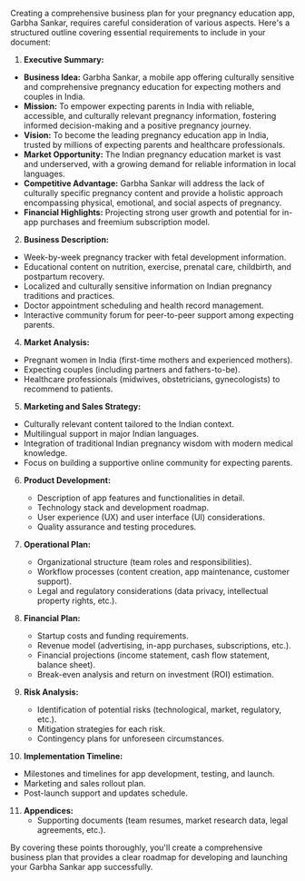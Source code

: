Creating a comprehensive business plan for your pregnancy education app, Garbha Sankar, requires careful consideration of various aspects. Here's a structured outline covering essential requirements to include in your document:

1. **Executive Summary:**
- **Business Idea:** Garbha Sankar, a mobile app offering culturally sensitive and comprehensive pregnancy education for expecting mothers and couples in India.
- **Mission:** To empower expecting parents in India with reliable, accessible, and culturally relevant pregnancy information, fostering informed decision-making and a positive pregnancy journey.
- **Vision:** To become the leading pregnancy education app in India, trusted by millions of expecting parents and healthcare professionals.
- **Market Opportunity:** The Indian pregnancy education market is vast and underserved, with a growing demand for reliable information in local languages.
- **Competitive Advantage:** Garbha Sankar will address the lack of culturally specific pregnancy content and provide a holistic approach encompassing physical, emotional, and social aspects of pregnancy.
- **Financial Highlights:** Projecting strong user growth and potential for in-app purchases and freemium subscription model.

2. **Business Description:**
- Week-by-week pregnancy tracker with fetal development information.
- Educational content on nutrition, exercise, prenatal care, childbirth, and postpartum recovery.
- Localized and culturally sensitive information on Indian pregnancy traditions and practices.
- Doctor appointment scheduling and health record management.
- Interactive community forum for peer-to-peer support among expecting parents.

4. **Market Analysis:**
- Pregnant women in India (first-time mothers and experienced mothers).
- Expecting couples (including partners and fathers-to-be).
- Healthcare professionals (midwives, obstetricians, gynecologists) to recommend to patients.

5. **Marketing and Sales Strategy:**
 - Culturally relevant content tailored to the Indian context.
- Multilingual support in major Indian languages.
- Integration of traditional Indian pregnancy wisdom with modern medical knowledge.
- Focus on building a supportive online community for expecting parents.

6. **Product Development:**
   - Description of app features and functionalities in detail.
   - Technology stack and development roadmap.
   - User experience (UX) and user interface (UI) considerations.
   - Quality assurance and testing procedures.

7. **Operational Plan:**
   - Organizational structure (team roles and responsibilities).
   - Workflow processes (content creation, app maintenance, customer support).
   - Legal and regulatory considerations (data privacy, intellectual property rights, etc.).

8. **Financial Plan:**
   - Startup costs and funding requirements.
   - Revenue model (advertising, in-app purchases, subscriptions, etc.).
   - Financial projections (income statement, cash flow statement, balance sheet).
   - Break-even analysis and return on investment (ROI) estimation.

9. **Risk Analysis:**
   - Identification of potential risks (technological, market, regulatory, etc.).
   - Mitigation strategies for each risk.
   - Contingency plans for unforeseen circumstances.

10. **Implementation Timeline:**
   - Milestones and timelines for app development, testing, and launch.
   - Marketing and sales rollout plan.
   - Post-launch support and updates schedule.

11. **Appendices:**
    - Supporting documents (team resumes, market research data, legal agreements, etc.).

By covering these points thoroughly, you'll create a comprehensive business plan that provides a clear roadmap for developing and launching your Garbha Sankar app successfully.